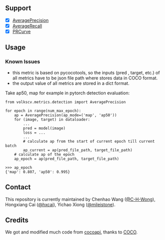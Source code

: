 ## Support
- [x] [AveragePrecision](https://github.com/Media-Smart/volkscv/blob/master/volkscv/metrics/detection/average_precision.py)
- [x] [AverageRecall](https://github.com/Media-Smart/volkscv/blob/master/volkscv/metrics/detection/average_recall.py)
- [x] [PRCurve](https://github.com/Media-Smart/volkscv/blob/master/volkscv/metrics/detection/pr_curve.py)

## Usage
### Known Issues
- this metric is based on pycocotools, so the inputs (pred , target, etc.) of all metrics have to be 
json file path where stores data in COCO format.
- the output value of all metrics are stored in a dict format.

Take ap50, map for example in pytorch detection evaluation:

```shell
from volkscv.metrics.detection import AveragePrecision

for epoch in range(num_max_epoch):
    ap = AveragePrecision(ap_mode=('map', 'ap50'))
    for (image, target) in dataloader:
        ...
        pred = model(image)
        loss = ...
        ...
        # calculate ap from the start of current epoch till current batch
        ap_current = ap(pred_file_path, target_file_path)
    # calculate ap of the epoch
    ap_epoch = ap(pred_file_path, target_file_path)

>>> ap_epoch
{'map': 0.807, 'ap50': 0.995}

```

## Contact

This repository is currently maintained by Chenhao Wang ([@C-H-Wong](http://github.com/C-H-Wong)), Hongxiang Cai ([@hxcai](http://github.com/hxcai)), Yichao Xiong ([@mileistone](https://github.com/mileistone)).

## Credits
We got and modified much code from [cocoapi](https://github.com/cocodataset/cocoapi), thanks to [COCO](https://github.com/cocodataset).
